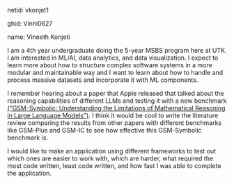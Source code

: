 netid: vkonjet1

ghid: Vinni0627

name: Vineeth Konjeti

I am a 4th year undergraduate doing the 5-year MSBS program here at UTK. I am interested in ML/AI, data analytics, and data visualization. I expect to learn more about how to structure complex software systems in a more modular and maintainable way and I want to learn about how to handle and process massive datasets and incorporate it with ML components.

I remember hearing about a paper that Apple released that talked about the reasoning capabilities of different LLMs and testing it with a new benchmark [("GSM-Symbolic: Understanding the Limitations of Mathematical Reasoning in Large Language Models")](https://arxiv.org/abs/2410.05229). I think it would be cool to write the literature review comparing the results from other papers with different benchmarks like GSM-Plus and GSM-IC to see how effective this GSM-Symbolic benchmark is.

I would like to make an application using different frameworks to test out which ones are easier to work with, which are harder, what required the most code written, least code written, and how fast I was able to complete the application.
